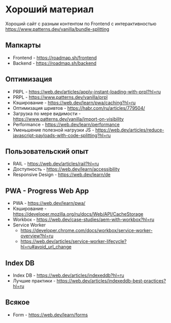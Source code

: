 # Хороший материал

Хороший сайт с разным контентом по Frontend с интерактивностью https://www.patterns.dev/vanilla/bundle-splitting

## Мапкарты
- Frontend - https://roadmap.sh/frontend
- Backend -  https://roadmap.sh/backend

## Оптимизация
- PRPL - https://web.dev/articles/apply-instant-loading-with-prpl?hl=ru
- PRPL - https://www.patterns.dev/vanilla/prpl
- Кэширование - https://web.dev/learn/pwa/caching?hl=ru
- Оптимизация шривтов - https://habr.com/ru/articles/779504/
- Загрузка по мере видимости - https://www.patterns.dev/vanilla/import-on-visibility
- Performance - https://web.dev/learn/performance
- Уменьшение полезной нагрузки JS - https://web.dev/articles/reduce-javascript-payloads-with-code-splitting?hl=ru

## Пользовательский опыт
- RAIL - https://web.dev/articles/rail?hl=ru
- Доступность - https://web.dev/learn/accessibility
- Responsive Design - https://web.dev/learn/de

## PWA - Progress Web App
- PWA - https://web.dev/learn/pwa/
- Кэширование - https://developer.mozilla.org/ru/docs/Web/API/CacheStorage
- Workbox - https://web.dev/case-studies/aem-with-workbox?hl=ru
- Service Worker 
  - https://developer.chrome.com/docs/workbox/service-worker-overview?hl=ru
  - https://web.dev/articles/service-worker-lifecycle?hl=ru#avoid_url_change

## Index DB
- Index DB - https://web.dev/articles/indexeddb?hl=ru
- Лучшие практики - https://web.dev/articles/indexeddb-best-practices?hl=ru

## Всякое
- Form -  https://web.dev/learn/forms
